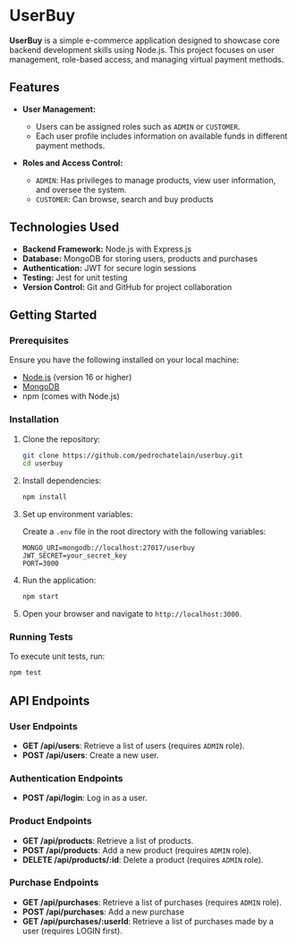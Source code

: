 # UserBuy

**UserBuy** is a simple e-commerce application designed to showcase core backend development skills using Node.js. This project focuses on user management, role-based access, and managing virtual payment methods.

## Features

- **User Management:**
  - Users can be assigned roles such as `ADMIN` or `CUSTOMER`.
  - Each user profile includes information on available funds in different payment methods.

- **Roles and Access Control:**
  - `ADMIN`: Has privileges to manage products, view user information, and oversee the system.
  - `CUSTOMER`: Can browse, search and buy products

## Technologies Used

- **Backend Framework:** Node.js with Express.js
- **Database:** MongoDB for storing users, products and purchases
- **Authentication:** JWT for secure login sessions
- **Testing:** Jest for unit testing
- **Version Control:** Git and GitHub for project collaboration

## Getting Started

### Prerequisites

Ensure you have the following installed on your local machine:

- [Node.js](https://nodejs.org/) (version 16 or higher)
- [MongoDB](https://www.mongodb.com/try/download/community)
- npm (comes with Node.js)

### Installation

1. Clone the repository:

   ```bash
   git clone https://github.com/pedrochatelain/userbuy.git
   cd userbuy
   ```

2. Install dependencies:

   ```bash
   npm install
   ```

3. Set up environment variables:

   Create a `.env` file in the root directory with the following variables:

   ```env
   MONGO_URI=mongodb://localhost:27017/userbuy
   JWT_SECRET=your_secret_key
   PORT=3000
   ```

4. Run the application:

   ```bash
   npm start
   ```

5. Open your browser and navigate to `http://localhost:3000`.

### Running Tests

To execute unit tests, run:

```bash
npm test
```

## API Endpoints

### User Endpoints

- **GET /api/users**: Retrieve a list of users (requires `ADMIN` role).
- **POST /api/users**: Create a new user.

### Authentication Endpoints

- **POST /api/login**: Log in as a user.

### Product Endpoints

- **GET /api/products**: Retrieve a list of products.
- **POST /api/products**: Add a new product (requires `ADMIN` role).
- **DELETE /api/products/:id**: Delete a product (requires `ADMIN` role).

### Purchase Endpoints

- **GET /api/purchases**: Retrieve a list of purchases (requires `ADMIN` role).
- **POST /api/purchases**: Add a new purchase
- **GET /api/purchases/:userId**: Retrieve a list of purchases made by a user (requires LOGIN first).
